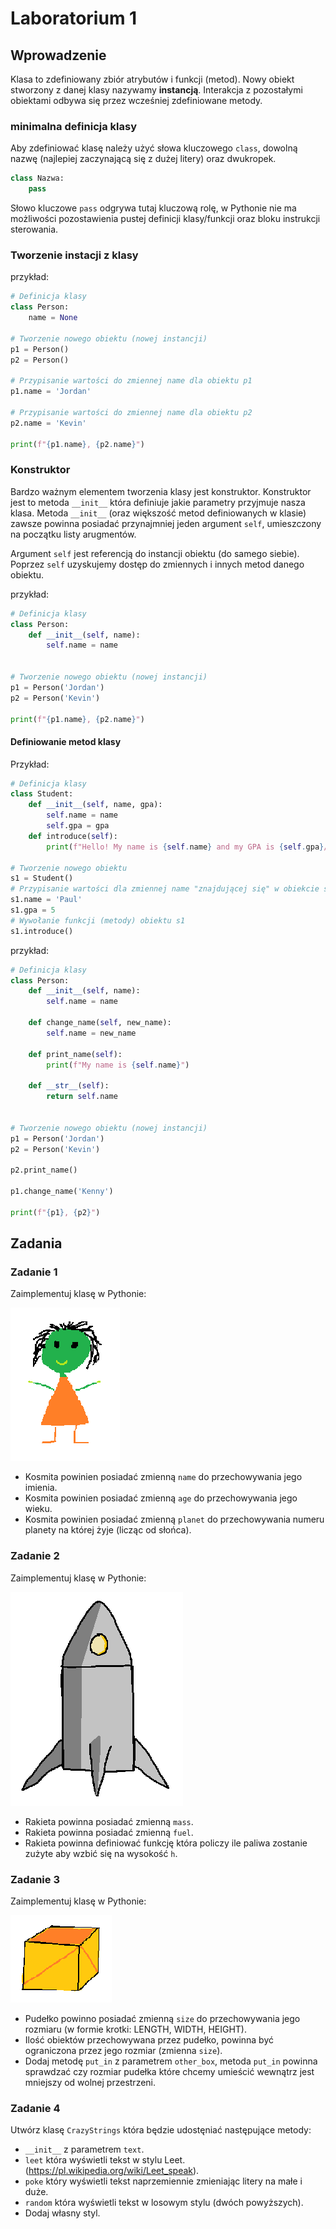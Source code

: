 # Laboratorium 1

## Wprowadzenie
Klasa to zdefiniowany zbiór atrybutów i funkcji (metod). Nowy obiekt stworzony z danej klasy nazywamy **instancją**. Interakcja z pozostałymi obiektami odbywa się przez wcześniej zdefiniowane metody.

### minimalna definicja klasy
Aby zdefiniować klasę należy użyć słowa kluczowego `class`, dowolną nazwę (najlepiej zaczynającą się z dużej litery) oraz dwukropek.
```python
class Nazwa:
    pass
```

Słowo kluczowe `pass` odgrywa tutaj kluczową rolę, w Pythonie nie ma możliwości pozostawienia pustej definicji klasy/funkcji oraz bloku instrukcji sterowania.

### Tworzenie instacji z klasy

przykład:
```python
# Definicja klasy
class Person:
    name = None

# Tworzenie nowego obiektu (nowej instancji)
p1 = Person()
p2 = Person()

# Przypisanie wartości do zmiennej name dla obiektu p1
p1.name = 'Jordan'

# Przypisanie wartości do zmiennej name dla obiektu p2
p2.name = 'Kevin'

print(f"{p1.name}, {p2.name}")
```

### Konstruktor
Bardzo ważnym elementem tworzenia klasy jest konstruktor. Konstruktor jest to metoda `__init__` która definiuje jakie parametry przyjmuje nasza klasa. 
Metoda `__init__` (oraz większość metod definiowanych w klasie) zawsze powinna posiadać przynajmniej jeden argument `self`, umieszczony na początku listy arugmentów.

Argument `self` jest referencją do instancji obiektu (do samego siebie). Poprzez `self` uzyskujemy dostęp do zmiennych i innych metod danego obiektu.

przykład:
```python
# Definicja klasy
class Person:
    def __init__(self, name):
        self.name = name
    

# Tworzenie nowego obiektu (nowej instancji)
p1 = Person('Jordan')
p2 = Person('Kevin')

print(f"{p1.name}, {p2.name}")
```


#### Definiowanie metod klasy

Przykład:
```python
# Definicja klasy
class Student:
    def __init__(self, name, gpa):
        self.name = name
        self.gpa = gpa
    def introduce(self):
        print(f"Hello! My name is {self.name} and my GPA is {self.gpa}/4.0 .")

# Tworzenie nowego obiektu
s1 = Student()
# Przypisanie wartości dla zmiennej name "znajdującej się" w obiekcie s1
s1.name = 'Paul'
s1.gpa = 5
# Wywołanie funkcji (metody) obiektu s1
s1.introduce()
```


przykład:
```python
# Definicja klasy
class Person:
    def __init__(self, name):
        self.name = name
    
    def change_name(self, new_name):
        self.name = new_name
        
    def print_name(self):
        print(f"My name is {self.name}")
        
    def __str__(self):
        return self.name
    

# Tworzenie nowego obiektu (nowej instancji)
p1 = Person('Jordan')
p2 = Person('Kevin')

p2.print_name()

p1.change_name('Kenny')

print(f"{p1}, {p2}")
```

## Zadania

### Zadanie 1

Zaimplementuj klasę w Pythonie:

![kosmita](/img/kosmita.png)

* Kosmita powinien posiadać zmienną `name` do przechowywania jego imienia.
* Kosmita powinien posiadać zmienną `age` do przechowywania jego wieku.
* Kosmita powinien posiadać zmienną `planet` do przechowywania numeru planety na której żyje (licząc od słońca).

### Zadanie 2

Zaimplementuj klasę w Pythonie:

![rakieta](/img/rakieta.png)

* Rakieta powinna posiadać zmienną `mass`.
* Rakieta powinna posiadać zmienną `fuel`.
* Rakieta powinna definiować funkcję która policzy ile paliwa zostanie zużyte aby wzbić się na wysokość `h`.

### Zadanie 3

Zaimplementuj klasę w Pythonie:

![pudelko](/img/pudelko.png)

* Pudełko powinno posiadać zmienną `size` do przechowywania jego rozmiaru (w formie krotki: LENGTH, WIDTH, HEIGHT).
* Ilość obiektów przechowywana przez pudełko, powinna być ograniczona przez jego rozmiar (zmienna `size`). 
* Dodaj metodę `put_in` z parametrem `other_box`, metoda `put_in` powinna sprawdzać czy rozmiar pudełka które chcemy umieścić wewnątrz jest mniejszy od wolnej przestrzeni.


### Zadanie 4

Utwórz klasę `CrazyStrings` która będzie udostęniać następujące metody:
* `__init__` z parametrem `text`.
* `leet` która wyświetli tekst w stylu Leet. (https://pl.wikipedia.org/wiki/Leet_speak).
* `poke` który wyświetli tekst naprzemiennie zmieniając litery na małe i duże. 
* `random` która wyświetli tekst w losowym stylu (dwóch powyższych).
*  Dodaj własny styl.

